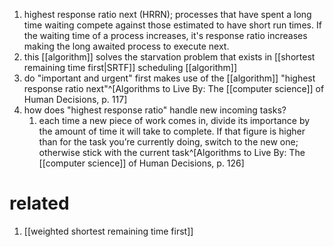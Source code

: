 1. highest response ratio next (HRRN); processes that have spent a long time waiting compete against those estimated to have short run times. If the waiting time of a process increases, it's response ratio increases making the long awaited process to execute next.
2. this [[algorithm]] solves the starvation problem that exists in [[shortest remaining time first|SRTF]] scheduling [[algorithm]]
3. do "important and urgent" first makes use of the [[algorithm]] "highest response ratio next"^[Algorithms to Live By: The [[computer science]] of Human Decisions, p. 117]
4. how does "highest response ratio" handle new incoming tasks?
	1. each time a new piece of work comes in, divide its importance by the amount of time it will take to complete. If that figure is higher than for the task you’re currently doing, switch to the new one; otherwise stick with the current task^[Algorithms to Live By: The [[computer science]] of Human Decisions, p. 126]

# related
1. [[weighted shortest remaining time first]]